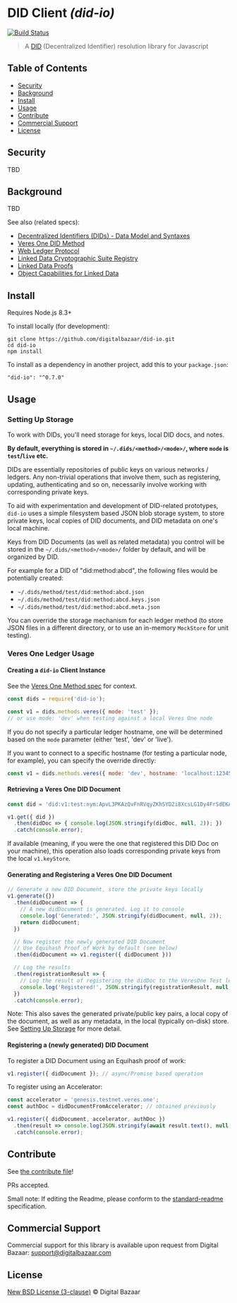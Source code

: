 # DID Client _(did-io)_

[![Build Status](https://travis-ci.org/digitalbazaar/did-io.png?branch=master)](https://travis-ci.org/digitalbazaar/did-io)

> A [DID](https://w3c-ccg.github.io/did-spec/) (Decentralized Identifier) resolution library for Javascript

## Table of Contents

- [Security](#security)
- [Background](#background)
- [Install](#install)
- [Usage](#usage)
- [Contribute](#contribute)
- [Commercial Support](#commercial-support)
- [License](#license)

## Security

TBD

## Background

TBD

See also (related specs):

* [Decentralized Identifiers (DIDs) - Data Model and Syntaxes](https://w3c-ccg.github.io/did-spec/)
* [Veres One DID Method](https://w3c-ccg.github.io/didm-veres-one/)
* [Web Ledger Protocol](https://w3c.github.io/web-ledger/)
* [Linked Data Cryptographic Suite Registry](https://w3c-ccg.github.io/ld-cryptosuite-registry/)
* [Linked Data Proofs](https://w3c-dvcg.github.io/ld-proofs/)
* [Object Capabilities for Linked Data](https://w3c-ccg.github.io/ocap-ld/)

## Install

Requires Node.js 8.3+

To install locally (for development):

```
git clone https://github.com/digitalbazaar/did-io.git
cd did-io
npm install
```

To install as a dependency in another project, add this to your `package.json`:

```
"did-io": "^0.7.0"
```

## Usage

### Setting Up Storage

To work with DIDs, you'll need storage for keys, local DID docs, and
notes.

**By default, everything is stored in `~/.dids/<method>/<mode>/`, where `mode`
is `test`/`live` etc.**

DIDs are essentially repositories of public keys on various networks / ledgers.
Any non-trivial operations that involve them, such as registering, updating,
authenticating and so on, necessarily involve working with corresponding private
keys.

To aid with experimentation and development of DID-related prototypes, `did-io`
uses a simple filesystem based JSON blob storage system, to store private keys,
local copies of DID documents, and DID metadata on one's local machine.

Keys from DID Documents (as well as related metadata) you control will be stored
in the `~/.dids/<method>/<mode>/` folder by default, and will be organized by
DID.

For example for a DID of "did:method:abcd", the following files would be
potentially created:

- `~/.dids/method/test/did:method:abcd.json`
- `~/.dids/method/test/did:method:abcd.keys.json`
- `~/.dids/method/test/did:method:abcd.meta.json`

You can override the storage mechanism for each ledger method (to store JSON
files in a different directory, or to use an in-memory `MockStore` for unit
testing).

### Veres One Ledger Usage

#### Creating a `did-io` Client Instance

See the [Veres One Method spec](https://w3c-ccg.github.io/didm-veres-one/) for
context.

```js
const dids = require('did-io');

const v1 = dids.methods.veres({ mode: 'test' });
// or use mode: 'dev' when testing against a local Veres One node
```

If you do not specify a particular ledger hostname, one will be determined
based on the `mode` parameter (either 'test', 'dev' or 'live').

If you want to connect to a specific hostname (for testing a particular node,
for example), you can specify the override directly:

```js
const v1 = dids.methods.veres({ mode: 'dev', hostname: 'localhost:12345' });
```

#### Retrieving a Veres One DID Document

```js
const did = 'did:v1:test:nym:ApvL3PKAzQvFnRVqyZKhSYD2i8XcsLG1Dy4FrSdEKAdR';

v1.get({ did })
  .then(didDoc => { console.log(JSON.stringify(didDoc, null, 2)); })
  .catch(console.error);
```

If available (meaning, if you were the one that registered this DID Doc on your
machine), this operation also loads corresponding private keys from the local
`v1.keyStore`.

#### Generating and Registering a Veres One DID Document

```js
// Generate a new DID Document, store the private keys locally
v1.generate({})
  .then(didDocument => {
    // A new didDocument is generated. Log it to console
    console.log('Generated:', JSON.stringify(didDocument, null, 2));
    return didDocument;
  })

  // Now register the newly generated DID Document
  // Use Equihash Proof of Work by default (see below)
  .then(didDocument => v1.register({ didDocument }))

  // Log the results
  .then(registrationResult => {
    // Log the result of registering the didDoc to the VeresOne Test ledger
    console.log('Registered!', JSON.stringify(registrationResult, null, 2));
  })
  .catch(console.error);
```

Note: This also saves the generated private/public key pairs, a local copy of
the document, as well as any metadata, in the local (typically on-disk) store.
See [Setting Up Storage](#setting-up-storage) for more detail.

#### Registering a (newly generated) DID Document

To register a DID Document using an Equihash proof of work:

```js
v1.register({ didDocument }); // async/Promise based operation
```

To register using an Accelerator:

```js
const accelerator = 'genesis.testnet.veres.one';
const authDoc = didDocumentFromAccelerator; // obtained previously

v1.register({ didDocument, accelerator, authDoc })
  .then(result => console.log(JSON.stringify(await result.text(), null, 2)))
  .catch(console.error);
```

## Contribute

See [the contribute file](https://github.com/digitalbazaar/bedrock/blob/master/CONTRIBUTING.md)!

PRs accepted.

Small note: If editing the Readme, please conform to the
[standard-readme](https://github.com/RichardLitt/standard-readme) specification.

## Commercial Support

Commercial support for this library is available upon request from
Digital Bazaar: support@digitalbazaar.com

## License

[New BSD License (3-clause)](LICENSE) © Digital Bazaar
